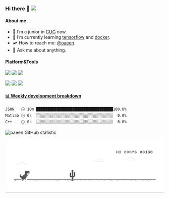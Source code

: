 ### Hi there 👋 ![](https://visitor-badge.laobi.icu/badge?page_id=oaeen.readme)

#### About me

- 🔭 I’m  a junior in [CUG](http://www.cug.edu.cn/) now.
- 🌱 I’m currently learning [tensorflow](https://www.tensorflow.org/) and [docker](https://www.docker.com/).
- 🛩️ How to reach me: [@oaeen](https://t.me/oaeens).
- 💬 Ask me about anything.

#### Platform&Tools

[![](https://img.shields.io/badge/OS-Arch%20Linux-33aadd?style=flat-square&logo=arch-linux&logoColor=ffffff)](https://www.archlinux.org/)
[![](https://img.shields.io/badge/Ubuntu-20.04LTS-E95420?style=flat-square&logo=Ubuntu)](https://ubuntu.com/)
[![](https://img.shields.io/badge/Windows-10-2376bc?style=flat-square&logo=windows&logoColor=ffffff)](https://www.microsoft.com/windows/get-windows-10)

[![](https://img.shields.io/badge/IDE-Visual%20Studio%20Code-blue?style=flat-square&logo=visual-studio-code&logoColor=ffffff)](https://code.visualstudio.com/)
[![](https://img.shields.io/badge/-Tensorflow-fa8c35?style=flat-square&logo=tensorflow&logoColor=ffffff)](https://www.tensorflow.org/)
[![](https://img.shields.io/badge/-Docker-2496ED?style=flat-square&logo=docker&logoColor=ffffff)](https://www.docker.com/)



<!-- waka-box start -->
#### <a href="https://gist.github.com/6b2fa96f7c346c310d0e65c495338239" target="_blank">📊 Weekly development breakdown</a>
```text
JSON   🕓 10m ██████████████████████████████████100.0%
Matlab 🕓 0s  ░░░░░░░░░░░░░░░░░░░░░░░░░░░░░░░░░░  0.0%
C++    🕓 0s  ░░░░░░░░░░░░░░░░░░░░░░░░░░░░░░░░░░  0.0%
```
<!-- Powered by https://github.com/YouEclipse/waka-box-go . -->
<!-- waka-box end -->



![oaeen GitHub statistic](https://github-readme-stats.vercel.app/api?username=oaeen&show_icons=true)

![Dino](https://github.com/oaeen/oaeen/blob/master/dino.gif)

<!--
**oaeen/oaeen** is a ✨ _special_ ✨ repository because its `README.md` (this file) appears on your GitHub profile.

Here are some ideas to get you started:

- 🔭 I’m currently working on ...
- 🌱 I’m currently learning ...
- 👯 I’m looking to collaborate on ...
- 🤔 I’m looking for help with ...
- 💬 Ask me about ...
- 📫 How to reach me: ...
- 😄 Pronouns: ...
- ⚡ Fun fact: ...
-->
